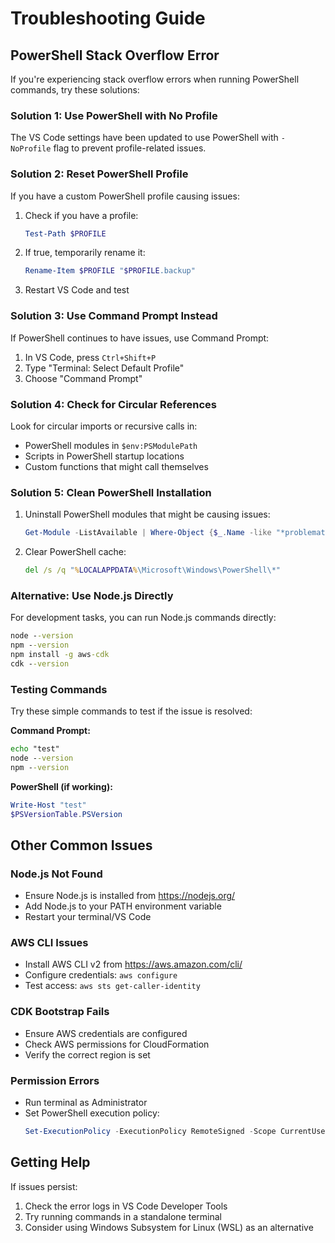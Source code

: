 # Troubleshooting Guide

## PowerShell Stack Overflow Error

If you're experiencing stack overflow errors when running PowerShell commands, try these solutions:

### Solution 1: Use PowerShell with No Profile
The VS Code settings have been updated to use PowerShell with `-NoProfile` flag to prevent profile-related issues.

### Solution 2: Reset PowerShell Profile
If you have a custom PowerShell profile causing issues:

1. Check if you have a profile:
   ```powershell
   Test-Path $PROFILE
   ```

2. If true, temporarily rename it:
   ```powershell
   Rename-Item $PROFILE "$PROFILE.backup"
   ```

3. Restart VS Code and test

### Solution 3: Use Command Prompt Instead
If PowerShell continues to have issues, use Command Prompt:

1. In VS Code, press `Ctrl+Shift+P`
2. Type "Terminal: Select Default Profile"
3. Choose "Command Prompt"

### Solution 4: Check for Circular References
Look for circular imports or recursive calls in:
- PowerShell modules in `$env:PSModulePath`
- Scripts in PowerShell startup locations
- Custom functions that might call themselves

### Solution 5: Clean PowerShell Installation
1. Uninstall PowerShell modules that might be causing issues:
   ```powershell
   Get-Module -ListAvailable | Where-Object {$_.Name -like "*problematic*"} | Uninstall-Module
   ```

2. Clear PowerShell cache:
   ```cmd
   del /s /q "%LOCALAPPDATA%\Microsoft\Windows\PowerShell\*"
   ```

### Alternative: Use Node.js Directly
For development tasks, you can run Node.js commands directly:

```cmd
node --version
npm --version
npm install -g aws-cdk
cdk --version
```

### Testing Commands
Try these simple commands to test if the issue is resolved:

**Command Prompt:**
```cmd
echo "test"
node --version
npm --version
```

**PowerShell (if working):**
```powershell
Write-Host "test"
$PSVersionTable.PSVersion
```

## Other Common Issues

### Node.js Not Found
- Ensure Node.js is installed from https://nodejs.org/
- Add Node.js to your PATH environment variable
- Restart your terminal/VS Code

### AWS CLI Issues
- Install AWS CLI v2 from https://aws.amazon.com/cli/
- Configure credentials: `aws configure`
- Test access: `aws sts get-caller-identity`

### CDK Bootstrap Fails
- Ensure AWS credentials are configured
- Check AWS permissions for CloudFormation
- Verify the correct region is set

### Permission Errors
- Run terminal as Administrator
- Set PowerShell execution policy:
  ```powershell
  Set-ExecutionPolicy -ExecutionPolicy RemoteSigned -Scope CurrentUser
  ```

## Getting Help
If issues persist:
1. Check the error logs in VS Code Developer Tools
2. Try running commands in a standalone terminal
3. Consider using Windows Subsystem for Linux (WSL) as an alternative